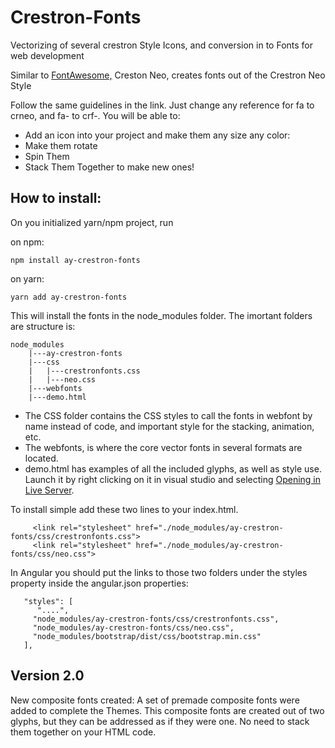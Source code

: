# Crestron-Fonts

Vectorizing of several crestron Style Icons, and conversion in to Fonts for web development

Similar to <a href="https://www.w3schools.com/icons/fontawesome_icons_intro.asp">FontAwesome,</a> Creston Neo, creates fonts out of the Crestron Neo Style

Follow the same guidelines in the link.  Just change any reference for fa to crneo, and fa- to crf-. You will be able to:

* Add an icon into your project and make them any size any color:
* Make them rotate
* Spin Them
* Stack Them Together to make new ones!
  
## How to install: ##

On you initialized yarn/npm project, run 

on npm:

``` npm install ay-crestron-fonts ```

on yarn: 

``` yarn add ay-crestron-fonts ```
 
    
This will install the fonts in the node_modules folder. The imortant folders are structure is:
``` 
node_modules
    |---ay-crestron-fonts
    |---css
    |   |---crestronfonts.css
    |   |---neo.css
    |---webfonts
    |---demo.html
```

* The CSS folder contains the CSS styles to call the fonts in webfont by name instead of code, and important style for the stacking, animation, etc.
* The webfonts, is where the core vector fonts in several formats are located.
* demo.html has examples of all the included glyphs, as well as style use.  Launch it by right clicking on it in visual studio and selecting <a href="https://marketplace.visualstudio.com/items?itemName=ritwickdey.LiveServer">Opening in Live Server</a>.

To install simple add these two lines to your index.html.
```  
     <link rel="stylesheet" href="./node_modules/ay-crestron-fonts/css/crestronfonts.css">
     <link rel="stylesheet" href="./node_modules/ay-crestron-fonts/css/neo.css">
```

In Angular you should put the links to those two folders under the styles property inside the angular.json properties:
```
   "styles": [
      "....",
     "node_modules/ay-crestron-fonts/css/crestronfonts.css",
     "node_modules/ay-crestron-fonts/css/neo.css",
     "node_modules/bootstrap/dist/css/bootstrap.min.css"
   ],
```
## Version 2.0
New composite fonts created:
A set of premade composite fonts were added to complete the Themes.  This composite fonts are created out of two glyphs, but they can be addressed as if they were one.  No need to stack them together on your HTML code.  